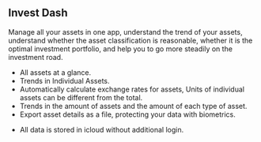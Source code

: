 ## Invest Dash

Manage all your assets in one app, understand the trend of your assets, understand whether the asset classification is reasonable, whether it is the optimal investment portfolio, and help you to go more steadily on the investment road.

- All assets at a glance.
- Trends in Individual Assets.
- Automatically calculate exchange rates for assets, Units of individual assets can be different from the total.
- Trends in the amount of assets and the amount of each type of asset.
- Export asset details as a file, protecting your data with biometrics.

* All data is stored in icloud without additional login.

